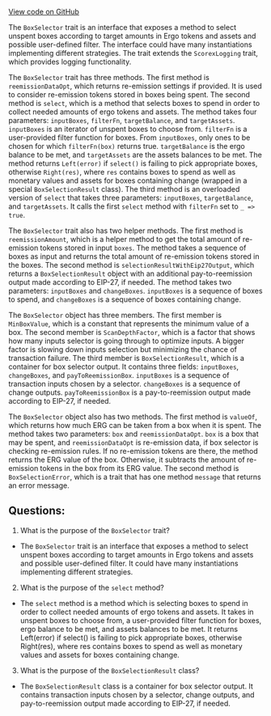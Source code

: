 [View code on GitHub](https://github.com/ergoplatform/ergo/ergo-wallet/src/main/scala/org/ergoplatform/wallet/boxes/BoxSelector.scala)

The `BoxSelector` trait is an interface that exposes a method to select unspent boxes according to target amounts in Ergo tokens and assets and possible user-defined filter. The interface could have many instantiations implementing different strategies. The trait extends the `ScorexLogging` trait, which provides logging functionality. 

The `BoxSelector` trait has three methods. The first method is `reemissionDataOpt`, which returns re-emission settings if provided. It is used to consider re-emission tokens stored in boxes being spent. The second method is `select`, which is a method that selects boxes to spend in order to collect needed amounts of ergo tokens and assets. The method takes four parameters: `inputBoxes`, `filterFn`, `targetBalance`, and `targetAssets`. `inputBoxes` is an iterator of unspent boxes to choose from. `filterFn` is a user-provided filter function for boxes. From `inputBoxes`, only ones to be chosen for which `filterFn(box)` returns true. `targetBalance` is the ergo balance to be met, and `targetAssets` are the assets balances to be met. The method returns `Left(error)` if `select()` is failing to pick appropriate boxes, otherwise `Right(res)`, where `res` contains boxes to spend as well as monetary values and assets for boxes containing change (wrapped in a special `BoxSelectionResult` class). The third method is an overloaded version of `select` that takes three parameters: `inputBoxes`, `targetBalance`, and `targetAssets`. It calls the first `select` method with `filterFn` set to `_ => true`.

The `BoxSelector` trait also has two helper methods. The first method is `reemissionAmount`, which is a helper method to get the total amount of re-emission tokens stored in input `boxes`. The method takes a sequence of boxes as input and returns the total amount of re-emission tokens stored in the boxes. The second method is `selectionResultWithEip27Output`, which returns a `BoxSelectionResult` object with an additional pay-to-reemission output made according to EIP-27, if needed. The method takes two parameters: `inputBoxes` and `changeBoxes`. `inputBoxes` is a sequence of boxes to spend, and `changeBoxes` is a sequence of boxes containing change.

The `BoxSelector` object has three members. The first member is `MinBoxValue`, which is a constant that represents the minimum value of a box. The second member is `ScanDepthFactor`, which is a factor that shows how many inputs selector is going through to optimize inputs. A bigger factor is slowing down inputs selection but minimizing the chance of transaction failure. The third member is `BoxSelectionResult`, which is a container for box selector output. It contains three fields: `inputBoxes`, `changeBoxes`, and `payToReemissionBox`. `inputBoxes` is a sequence of transaction inputs chosen by a selector. `changeBoxes` is a sequence of change outputs. `payToReemissionBox` is a pay-to-reemission output made according to EIP-27, if needed.

The `BoxSelector` object also has two methods. The first method is `valueOf`, which returns how much ERG can be taken from a box when it is spent. The method takes two parameters: `box` and `reemissionDataOpt`. `box` is a box that may be spent, and `reemissionDataOpt` is re-emission data, if box selector is checking re-emission rules. If no re-emission tokens are there, the method returns the ERG value of the box. Otherwise, it subtracts the amount of re-emission tokens in the box from its ERG value. The second method is `BoxSelectionError`, which is a trait that has one method `message` that returns an error message.
## Questions: 
 1. What is the purpose of the `BoxSelector` trait?
- The `BoxSelector` trait is an interface that exposes a method to select unspent boxes according to target amounts in Ergo tokens and assets and possible user-defined filter. It could have many instantiations implementing different strategies.

2. What is the purpose of the `select` method?
- The `select` method is a method which is selecting boxes to spend in order to collect needed amounts of ergo tokens and assets. It takes in unspent boxes to choose from, a user-provided filter function for boxes, ergo balance to be met, and assets balances to be met. It returns Left(error) if select() is failing to pick appropriate boxes, otherwise Right(res), where res contains boxes to spend as well as monetary values and assets for boxes containing change.

3. What is the purpose of the `BoxSelectionResult` class?
- The `BoxSelectionResult` class is a container for box selector output. It contains transaction inputs chosen by a selector, change outputs, and pay-to-reemission output made according to EIP-27, if needed.